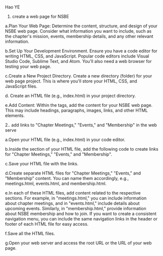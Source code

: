 Hao YE  

1. create a web page for NSBE
   
a.Plan Your Web Page:
Determine the content, structure, and design of your NSBE web page. Consider what information you want to include, such as the chapter's mission, events, membership details, and any other relevant information.

b.Set Up Your Development Environment. Ensure you have a code editor for writing HTML, CSS, and JavaScript. Popular code editors include Visual Studio Code, Sublime Text, and Atom. You'll also need a web browser for testing your web page.

c.Create a New Project Directory. Create a new directory (folder) for your web page project. This is where you'll store your HTML, CSS, and JavaScript files.

d. Create an HTML file (e.g., index.html) in your project directory. 

e.Add Content: Within the <body> tags, add the content for your NSBE web page. This may include headings, paragraphs, images, links, and other HTML elements.

2.. add links to "Chapter Meetings," "Events," and "Membership" in   the web serve

a.Open your HTML file (e.g., index.html) in your code editor.

b.Inside the <body> section of your HTML file, add the following code to create links for "Chapter Meetings," "Events," and "Membership".

c.Save your HTML file with the links.

d.Create separate HTML files for "Chapter Meetings," "Events," and "Membership" content. You can name them accordingly, e.g., meetings.html, events.html, and membership.html.

e.In each of these HTML files, add content related to the respective sections. For example, in "meetings.html," you can include information about chapter meetings, and in "events.html," include details about upcoming events. Similarly, in "membership.html," provide information about NSBE membership and how to join. If you want to create a consistent navigation menu, you can include the same navigation links in the header or footer of each HTML file for easy access.

f.Save all the HTML files.

g.Open your web server and access the root URL or the URL of your web page.
